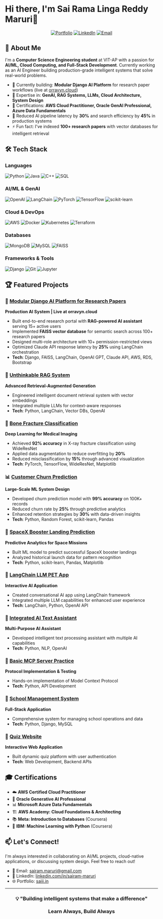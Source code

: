 
# Hi there, I'm Sai Rama Linga Reddy Maruri👋

<div align="center">
  
[![Portfolio](https://img.shields.io/badge/Portfolio-FF5722?style=for-the-badge&logo=todoist&logoColor=white)](https://saiii.in)
[![LinkedIn](https://img.shields.io/badge/LinkedIn-0077B5?style=for-the-badge&logo=linkedin&logoColor=white)](https://linkedin.com/in/sairam-maruri/)
[![Email](https://img.shields.io/badge/Email-D14836?style=for-the-badge&logo=gmail&logoColor=white)](mailto:sairam.maruri@gmail.com)

</div>

## 🚀 About Me

I'm a **Computer Science Engineering student** at VIT-AP with a passion for **AI/ML, Cloud Computing, and Full-Stack Development**. Currently working as an AI Engineer building production-grade intelligent systems that solve real-world problems.

- 🔭 Currently building: **Modular Django AI Platform** for research paper workflows (live at [orravyn.cloud](https://orravyn.cloud))
- 🌱 Expertise in: **GenAI, RAG Systems, LLMs, Cloud Architecture, System Design**
- 💼 Certifications: **AWS Cloud Practitioner, Oracle GenAI Professional, Azure Data Fundamentals**
- 🎯 Reduced AI pipeline latency by **30%** and search efficiency by **45%** in production systems
- ⚡ Fun fact: I've indexed **100+ research papers** with vector databases for intelligent retrieval

## 🛠️ Tech Stack

### Languages
![Python](https://img.shields.io/badge/Python-3776AB?style=for-the-badge&logo=python&logoColor=white)
![Java](https://img.shields.io/badge/Java-ED8B00?style=for-the-badge&logo=openjdk&logoColor=white)
![C++](https://img.shields.io/badge/C%2B%2B-00599C?style=for-the-badge&logo=c%2B%2B&logoColor=white)
![SQL](https://img.shields.io/badge/SQL-4479A1?style=for-the-badge&logo=mysql&logoColor=white)

### AI/ML & GenAI
![OpenAI](https://img.shields.io/badge/OpenAI-412991?style=for-the-badge&logo=openai&logoColor=white)
![LangChain](https://img.shields.io/badge/LangChain-121212?style=for-the-badge&logo=chainlink&logoColor=white)
![PyTorch](https://img.shields.io/badge/PyTorch-EE4C2C?style=for-the-badge&logo=pytorch&logoColor=white)
![TensorFlow](https://img.shields.io/badge/TensorFlow-FF6F00?style=for-the-badge&logo=tensorflow&logoColor=white)
![scikit-learn](https://img.shields.io/badge/scikit--learn-F7931E?style=for-the-badge&logo=scikit-learn&logoColor=white)

### Cloud & DevOps
![AWS](https://img.shields.io/badge/AWS-232F3E?style=for-the-badge&logo=amazon-aws&logoColor=white)
![Docker](https://img.shields.io/badge/Docker-2496ED?style=for-the-badge&logo=docker&logoColor=white)
![Kubernetes](https://img.shields.io/badge/Kubernetes-326CE5?style=for-the-badge&logo=kubernetes&logoColor=white)
![Terraform](https://img.shields.io/badge/Terraform-7B42BC?style=for-the-badge&logo=terraform&logoColor=white)

### Databases
![MongoDB](https://img.shields.io/badge/MongoDB-47A248?style=for-the-badge&logo=mongodb&logoColor=white)
![MySQL](https://img.shields.io/badge/MySQL-4479A1?style=for-the-badge&logo=mysql&logoColor=white)
![FAISS](https://img.shields.io/badge/FAISS-0467DF?style=for-the-badge&logo=meta&logoColor=white)

### Frameworks & Tools
![Django](https://img.shields.io/badge/Django-092E20?style=for-the-badge&logo=django&logoColor=white)
![Git](https://img.shields.io/badge/Git-F05032?style=for-the-badge&logo=git&logoColor=white)
![Jupyter](https://img.shields.io/badge/Jupyter-F37626?style=for-the-badge&logo=jupyter&logoColor=white)

## 🏆 Featured Projects

### 🤖 [Modular Django AI Platform for Research Papers](https://github.com/sairam3824/my-cool-comeback-main)
**Production AI System | Live at orravyn.cloud**
- Built end-to-end research portal with **RAG-powered AI assistant** serving 15+ active users
- Implemented **FAISS vector database** for semantic search across 100+ research papers
- Designed multi-role architecture with 10+ permission-restricted views
- Optimized Claude API response latency by **25%** using LangChain orchestration
- **Tech**: Django, FAISS, LangChain, OpenAI GPT, Claude API, AWS, RDS, Bootstrap

### 🧠 [Unthinkable RAG System](https://github.com/sairam3824/unthinkable-RAG)
**Advanced Retrieval-Augmented Generation**
- Engineered intelligent document retrieval system with vector embeddings
- Integrated multiple LLMs for context-aware responses
- **Tech**: Python, LangChain, Vector DBs, OpenAI

### 🦴 [Bone Fracture Classification](https://github.com/sairam3824/Bone-Fracture-Classification)
**Deep Learning for Medical Imaging**
- Achieved **92% accuracy** in X-ray fracture classification using WideResNet
- Applied data augmentation to reduce overfitting by **20%**
- Reduced misclassification by **15%** through advanced visualization
- **Tech**: PyTorch, TensorFlow, WideResNet, Matplotlib

### 📊 [Customer Churn Prediction](https://github.com/sairam3824/Customer-Churn-Prediction)
**Large-Scale ML System Design**
- Developed churn prediction model with **99% accuracy** on 100K+ records
- Reduced churn rate by **25%** through predictive analytics
- Enhanced retention strategies by **30%** with data-driven insights
- **Tech**: Python, Random Forest, scikit-learn, Pandas

### 🚀 [SpaceX Booster Landing Prediction](https://github.com/sairam3824/SpaceX-Booster-Landing-Prediction)
**Predictive Analytics for Space Missions**
- Built ML model to predict successful SpaceX booster landings
- Analyzed historical launch data for pattern recognition
- **Tech**: Python, scikit-learn, Pandas, Matplotlib

### 🐾 [LangChain LLM PET App](https://github.com/sairam3824/Langchain-LLM-PET-app)
**Interactive AI Application**
- Created conversational AI app using LangChain framework
- Integrated multiple LLM capabilities for enhanced user experience
- **Tech**: LangChain, Python, OpenAI API

### 💬 [Integrated AI Text Assistant](https://github.com/sairam3824/Integrated-AI-Text-Assistant)
**Multi-Purpose AI Assistant**
- Developed intelligent text processing assistant with multiple AI capabilities
- **Tech**: Python, NLP, OpenAI

### 🔌 [Basic MCP Server Practice](https://github.com/sairam3824/Basic-MCP-Server-Practice)
**Protocol Implementation & Testing**
- Hands-on implementation of Model Context Protocol
- **Tech**: Python, API Development

### 🏫 [School Management System](https://github.com/sairam3824/School-Management-System)
**Full-Stack Application**
- Comprehensive system for managing school operations and data
- **Tech**: Python, Django, MySQL

### 📝 [Quiz Website](https://github.com/sairam3824/Quiz-Website)
**Interactive Web Application**
- Built dynamic quiz platform with user authentication
- **Tech**: Web Development, Backend APIs



<!-- <div align="center">
  ## 📈 GitHub Stats
![GitHub Stats](https://github-readme-stats.vercel.app/api?username=sairam3824&show_icons=true&theme=radical&hide_border=true&count_private=true)

![Top Languages](https://github-readme-stats.vercel.app/api/top-langs/?username=sairam3824&layout=compact&theme=radical&hide_border=true)

![GitHub Streak](https://github-readme-streak-stats.herokuapp.com/?user=sairam3824&theme=radical&hide_border=true) -->

<!-- </div> -->

## 🎓 Certifications

- ☁️ **AWS Certified Cloud Practitioner**
- 🤖 **Oracle Generative AI Professional**
- 📊 **Microsoft Azure Data Fundamentals**
- 🏗️ **AWS Academy: Cloud Foundations & Architecting**
- 📚 **Meta: Introduction to Databases** (Coursera)
- 🧠 **IBM: Machine Learning with Python** (Coursera)

## 📫 Let's Connect!

I'm always interested in collaborating on AI/ML projects, cloud-native applications, or discussing system design. Feel free to reach out!

- 📧 Email: sairam.maruri@gmail.com
- 💼 LinkedIn: [linkedin.com/in/sairam-maruri](https://linkedin.com/in/sairam-maruri/)
- 🌐 Portfolio: [saiii.in](https://saiii.in)

---

<div align="center">

### 💡 "Building intelligent systems that make a difference"
### Learn Always, Build Always

</div>
